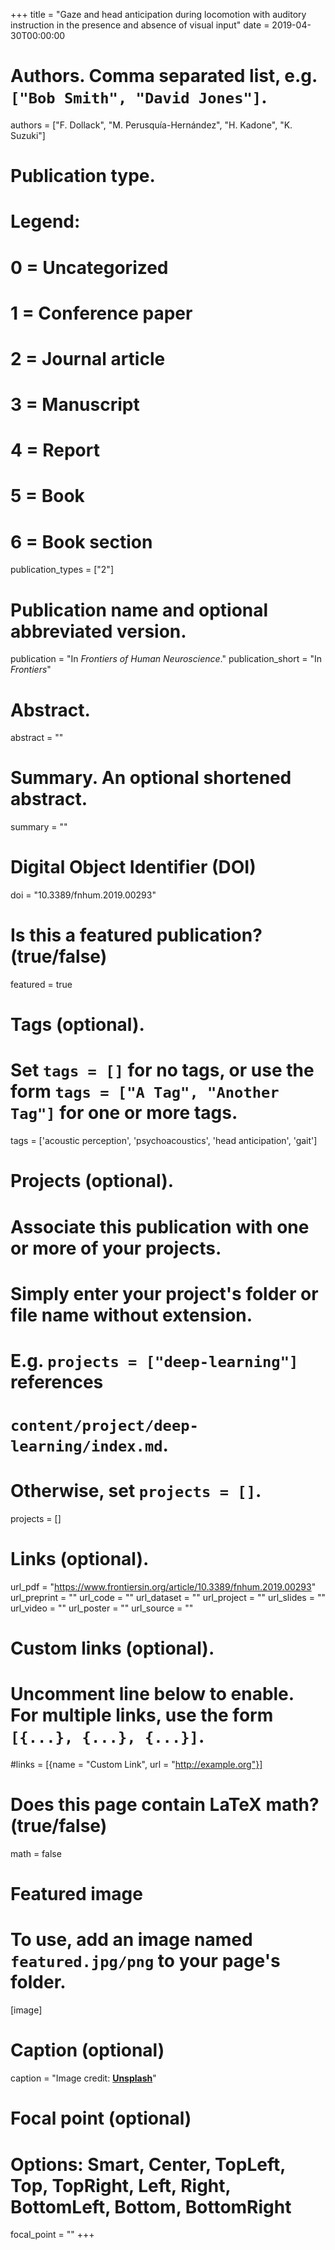 +++
title = "Gaze and head anticipation during locomotion with auditory instruction in the presence and absence of visual input"
date = 2019-04-30T00:00:00

# Authors. Comma separated list, e.g. `["Bob Smith", "David Jones"]`.
authors = ["F. Dollack", "M. Perusquía-Hernández", "H. Kadone", "K. Suzuki"]

# Publication type.
# Legend:
# 0 = Uncategorized
# 1 = Conference paper
# 2 = Journal article
# 3 = Manuscript
# 4 = Report
# 5 = Book
# 6 = Book section
publication_types = ["2"]

# Publication name and optional abbreviated version.
publication = "In *Frontiers of Human Neuroscience*."
publication_short = "In *Frontiers*"

# Abstract.
abstract = ""

# Summary. An optional shortened abstract.
summary = ""

# Digital Object Identifier (DOI)
doi = "10.3389/fnhum.2019.00293"

# Is this a featured publication? (true/false)
featured = true

# Tags (optional).
#   Set `tags = []` for no tags, or use the form `tags = ["A Tag", "Another Tag"]` for one or more tags.
tags = ['acoustic perception', 'psychoacoustics', 'head anticipation', 'gait']

# Projects (optional).
#   Associate this publication with one or more of your projects.
#   Simply enter your project's folder or file name without extension.
#   E.g. `projects = ["deep-learning"]` references
#   `content/project/deep-learning/index.md`.
#   Otherwise, set `projects = []`.
projects = []

# Links (optional).
url_pdf = "https://www.frontiersin.org/article/10.3389/fnhum.2019.00293"
url_preprint = ""
url_code = ""
url_dataset = ""
url_project = ""
url_slides = ""
url_video = ""
url_poster = ""
url_source = ""

# Custom links (optional).
#   Uncomment line below to enable. For multiple links, use the form `[{...}, {...}, {...}]`.
#links = [{name = "Custom Link", url = "http://example.org"}]

# Does this page contain LaTeX math? (true/false)
math = false

# Featured image
# To use, add an image named `featured.jpg/png` to your page's folder.
[image]
  # Caption (optional)
  caption = "Image credit: [**Unsplash**](https://unsplash.com/photos/pLCdAaMFLTE)"

  # Focal point (optional)
  # Options: Smart, Center, TopLeft, Top, TopRight, Left, Right, BottomLeft, Bottom, BottomRight
  focal_point = ""
+++
